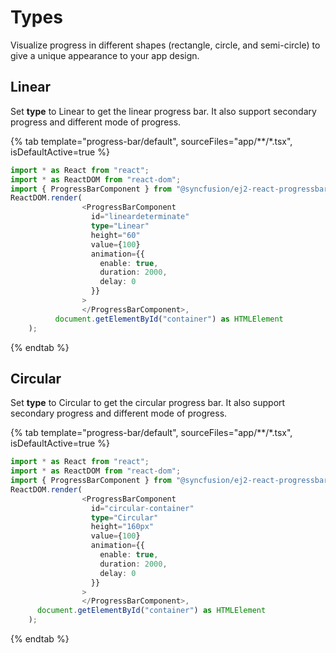 # Types

Visualize progress in different shapes (rectangle, circle, and semi-circle) to give a unique appearance to your app design.

## Linear

Set **type** to Linear to get the linear progress bar. It also support secondary progress and different mode of progress.

{% tab template="progress-bar/default", sourceFiles="app/**/*.tsx", isDefaultActive=true %}

```typescript
import * as React from "react";
import * as ReactDOM from "react-dom";
import { ProgressBarComponent } from "@syncfusion/ej2-react-progressbar";
ReactDOM.render(
                <ProgressBarComponent
                  id="lineardeterminate"
                  type="Linear"
                  height="60"
                  value={100}
                  animation={{
                    enable: true,
                    duration: 2000,
                    delay: 0
                  }}
                >
                </ProgressBarComponent>,
          document.getElementById("container") as HTMLElement
    );
```

{% endtab %}

## Circular

Set **type** to Circular to get the circular progress bar. It also support secondary progress and different mode of progress.

{% tab template="progress-bar/default", sourceFiles="app/**/*.tsx", isDefaultActive=true %}

```typescript
import * as React from "react";
import * as ReactDOM from "react-dom";
import { ProgressBarComponent } from "@syncfusion/ej2-react-progressbar";
ReactDOM.render(
                <ProgressBarComponent
                  id="circular-container"
                  type="Circular"
                  height="160px"
                  value={100}
                  animation={{
                    enable: true,
                    duration: 2000,
                    delay: 0
                  }}
                >
                </ProgressBarComponent>,
      document.getElementById("container") as HTMLElement
    );
```

{% endtab %}